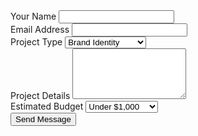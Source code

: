 <form action="https://formspree.io/f/xblovbqb" method="POST">
  <input type="hidden" name="_subject" value="New submission from graphic portfolio contact form" />
  <div class="form-group">
    <label for="name">Your Name</label>
    <input type="text" id="name" name="name" required>
  </div>
  <div class="form-group">
    <label for="email">Email Address</label>
    <input type="email" id="email" name="email" required>
  </div>
  <div class="form-group">
    <label for="project">Project Type</label>
    <select id="project" name="project">
      <option value="branding">Brand Identity</option>
      <option value="packaging">Packaging Design</option>
      <option value="print">Print Design</option>
      <option value="web">Web Design</option>
      <option value="other">Other</option>
    </select>
  </div>
  <div class="form-group">
    <label for="message">Project Details</label>
    <textarea id="message" name="message" rows="5" required></textarea>
  </div>
  <div class="form-group">
    <label for="budget">Estimated Budget</label>
    <select id="budget" name="budget">
      <option value="under-1k">Under $1,000</option>
      <option value="1k-3k">$1,000 - $3,000</option>
      <option value="3k-5k">$3,000 - $5,000</option>
      <option value="5k-plus">$5,000+</option>
    </select>
  </div>
  <button type="submit" class="md-button md-button--primary">Send Message</button>
</form>
